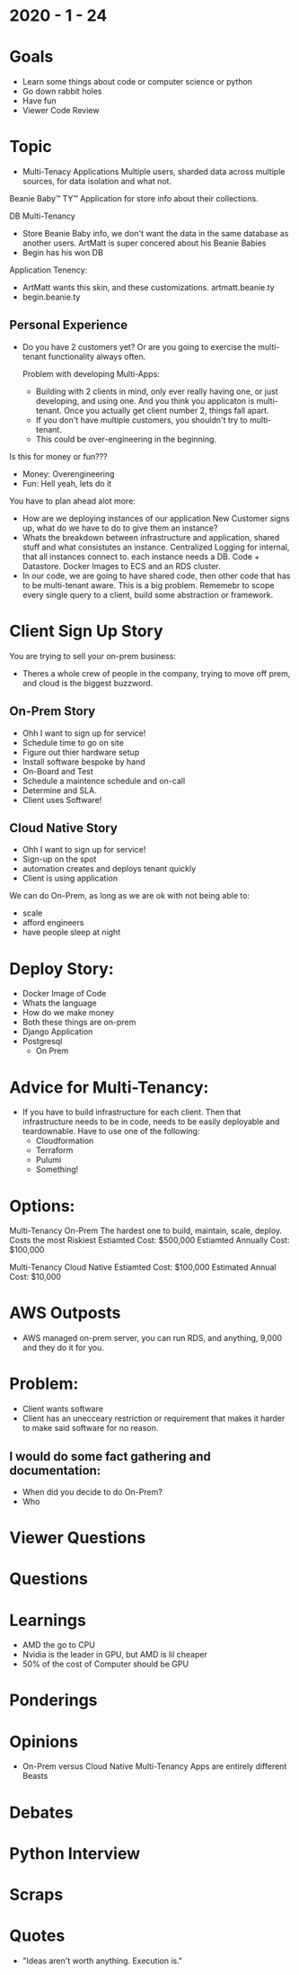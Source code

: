 2020 - 1 - 24
=============

Goals
=====
  * Learn some things about code or computer science or python
  * Go down rabbit holes
  * Have fun
  * Viewer Code Review


Topic
=====
  * Multi-Tenacy Applications
    Multiple users, sharded data across multiple sources,
    for data isolation and what not.


Beanie Baby™ TY™ Application for store info about their collections.


DB Multi-Tenancy
  - Store Beanie Baby info, we don't want the data in the same
    database as another users. ArtMatt is super concered about his
    Beanie Babies
  - Begin has his won DB

Application Tenency:
  - ArtMatt wants this skin, and these customizations.
    artmatt.beanie.ty
  - begin.beanie.ty


Personal Experience
---
  * Do you have 2 customers yet?
    Or are you going to exercise the multi-tenant functionality
    always often.

    Problem with developing Multi-Apps:
      - Building with 2 clients in mind, only ever
        really having one, or just developing, and using
        one. And you think you applicaton is multi-tenant.
        Once you actually get client number 2, things fall apart.
      - If you don't have multiple customers, you shouldn't try to
        multi-tenant.
      - This could be over-engineering in the beginning.

Is this for money or fun???
  - Money: Overengineering
  - Fun: Hell yeah, lets do it


You have to plan ahead alot more:
  * How are we deploying instances of our application
    New Customer signs up, what do we have to do
    to give them an instance?
  * Whats the breakdown between infrastructure and application,
    shared stuff and what consistutes an instance.
    Centralized Logging for internal, that all instances connect to.
    each instance needs a DB.
    Code + Datastore. Docker Images to ECS and an RDS cluster.
  * In our code, we are going to have shared code, then other code
    that has to be multi-tenant aware. This is a big problem.
    Rememebr to scope every single query to a client, build some
    abstraction or framework.



Client Sign Up Story
====================

You are trying to sell your on-prem business:
  * Theres a whole crew of people in the company,
    trying to move off prem, and cloud is the biggest
    buzzword.


## On-Prem Story
  * Ohh I want to sign up for service!
  * Schedule time to go on site
  * Figure out thier hardware setup
  * Install software bespoke by hand
  * On-Board and Test
  * Schedule a maintence schedule and on-call
  * Determine and SLA.
  * Client uses Software!


## Cloud Native Story
  * Ohh I want to sign up for service!
  * Sign-up on the spot
  * automation creates and deploys tenant quickly
  * Client is using application


We can do On-Prem, as long as we are ok with not being able to:
  * scale
  * afford engineers
  * have people sleep at night


Deploy Story:
============
  - Docker Image of Code
  - Whats the language
  - How do we make money
  - Both these things are on-prem
  - Django Application
  - Postgresql
    - On Prem


Advice for Multi-Tenancy:
=========================
  * If you have to build infrastructure for each client.
    Then that infrastructure needs to be in code, needs to be
    easily deployable and teardownable.
    Have to use one of the following:
      - Cloudformation
      - Terraform
      - Pulumi
      - Something!


Options:
========

Multi-Tenancy On-Prem
  The hardest one to build, maintain, scale, deploy.
  Costs the most
  Riskiest
  Estiamted Cost: $500,000
  Estiamted Annually Cost: $100,000


Multi-Tenancy Cloud Native
  Estiamted Cost: $100,000
  Estimated Annual Cost: $10,000

AWS Outposts
===
  * AWS managed on-prem server, you can run RDS, and anything,
    9,000 and they do it for you.



Problem:
===
  * Client wants software
  * Client has an unecceary restriction or requirement that makes it harder
    to make said software for no reason.



I would do some fact gathering and documentation:
---
  * When did you decide to do On-Prem?
  * Who
















Viewer Questions
================

Questions
=========

Learnings
=========
  * AMD the go to CPU
  * Nvidia is the leader in GPU, but AMD is lil cheaper
  * 50% of the cost of Computer should be GPU

Ponderings
==========

Opinions
========
  * On-Prem versus Cloud Native Multi-Tenancy Apps are entirely different Beasts

Debates
=======

Python Interview
================

Scraps
======


Quotes
======
  - "Ideas aren't worth anything. Execution is."
  
